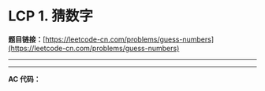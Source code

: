 # LCP 1. 猜数字

**题目链接：**[https://leetcode-cn.com/problems/guess-numbers](https://leetcode-cn.com/problems/guess-numbers)

---

<Cards card="leetcode_LCP 1_guess-numbers"></Cards>

---

**AC 代码：**

```java

```